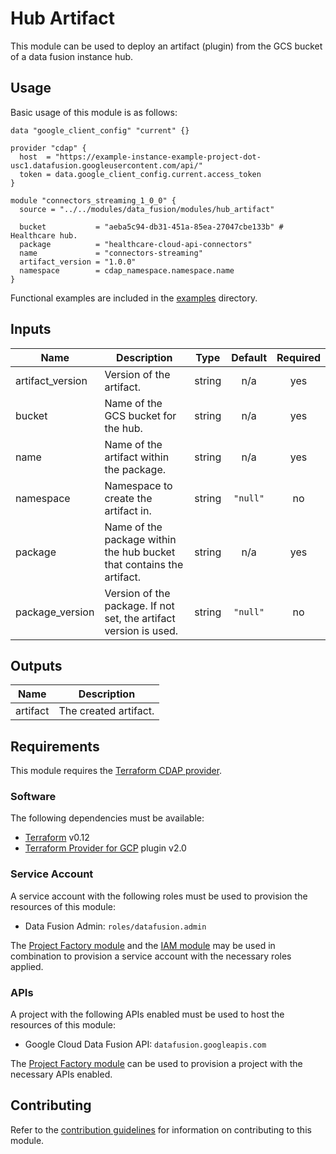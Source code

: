 # Hub Artifact

This module can be used to deploy an artifact (plugin) from the GCS bucket of
a data fusion instance hub.

## Usage

Basic usage of this module is as follows:

```hcl
data "google_client_config" "current" {}

provider "cdap" {
  host  = "https://example-instance-example-project-dot-usc1.datafusion.googleusercontent.com/api/"
  token = data.google_client_config.current.access_token
}

module "connectors_streaming_1_0_0" {
  source = "../../modules/data_fusion/modules/hub_artifact"

  bucket           = "aeba5c94-db31-451a-85ea-27047cbe133b" # Healthcare hub.
  package          = "healthcare-cloud-api-connectors"
  name             = "connectors-streaming"
  artifact_version = "1.0.0"
  namespace        = cdap_namespace.namespace.name
}
```

Functional examples are included in the
[examples](../../examples/) directory.

<!-- BEGINNING OF PRE-COMMIT-TERRAFORM DOCS HOOK -->
## Inputs

| Name | Description | Type | Default | Required |
|------|-------------|:----:|:-----:|:-----:|
| artifact\_version | Version of the artifact. | string | n/a | yes |
| bucket | Name of the GCS bucket for the hub. | string | n/a | yes |
| name | Name of the artifact within the package. | string | n/a | yes |
| namespace | Namespace to create the artifact in. | string | `"null"` | no |
| package | Name of the package within the hub bucket that contains the artifact. | string | n/a | yes |
| package\_version | Version of the package. If not set, the artifact version is used. | string | `"null"` | no |

## Outputs

| Name | Description |
|------|-------------|
| artifact | The created artifact. |

<!-- END OF PRE-COMMIT-TERRAFORM DOCS HOOK -->

## Requirements

This module requires the
[Terraform CDAP provider](https://googlecloudplatform.github.io/terraform-provider-cdap/).

### Software

The following dependencies must be available:

- [Terraform][terraform] v0.12
- [Terraform Provider for GCP][terraform-provider-gcp] plugin v2.0

### Service Account

A service account with the following roles must be used to provision
the resources of this module:

- Data Fusion Admin: `roles/datafusion.admin`

The [Project Factory module][project-factory-module] and the
[IAM module][iam-module] may be used in combination to provision a
service account with the necessary roles applied.

### APIs

A project with the following APIs enabled must be used to host the
resources of this module:

- Google Cloud Data Fusion API: `datafusion.googleapis.com`

The [Project Factory module][project-factory-module] can be used to
provision a project with the necessary APIs enabled.

## Contributing

Refer to the [contribution guidelines](./CONTRIBUTING.md) for
information on contributing to this module.

[iam-module]: https://registry.terraform.io/modules/terraform-google-modules/iam/google
[project-factory-module]: https://registry.terraform.io/modules/terraform-google-modules/project-factory/google
[terraform-provider-gcp]: https://www.terraform.io/docs/providers/google/index.html
[terraform]: https://www.terraform.io/downloads.html
